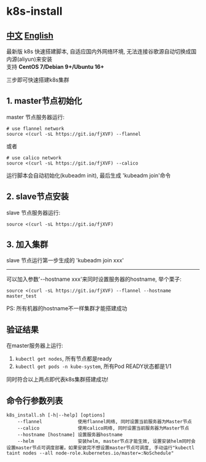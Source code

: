 # k8s-install
## [中文](README.md)  [English](README_EN.md)

最新版 k8s 快速搭建脚本, 自适应国内外网络环境, 无法连接谷歌源自动切换成国内源(aliyun)来安装  
支持 **CentOS 7/Debian 9+/Ubuntu 16+**

三步即可快速搭建k8s集群

## 1. master节点初始化
master 节点服务器运行:  
```
# use flannel network
source <(curl -sL https://git.io/fjXVF) --flannel
```
或者

```
# use calico network
source <(curl -sL https://git.io/fjXVF) --calico
```

运行脚本会自动初始化(kubeadm init), 最后生成 'kubeadm join'命令

## 2. slave节点安装
slave 节点服务器运行:
```
source <(curl -sL https://git.io/fjXVF)
```

## 3. 加入集群
slave 节点运行第一步生成的 'kubeadm join xxx'

---

可以加入参数'--hostname xxx'来同时设置服务器的hostname, 举个栗子:
```
source <(curl -sL https://git.io/fjXVF) --flannel --hostname master_test
```
PS: 所有机器的hostname不一样集群才能搭建成功

## 验证结果
在master服务器上运行:
1. `kubectl get nodes`, 所有节点都是ready
2. `kubectl get pods -n kube-system`, 所有Pod READY状态都是1/1

同时符合以上两点即代表k8s集群搭建成功!

## 命令行参数列表
```
k8s_install.sh [-h|--help] [options]
    --flannel             使用flannel网络, 同时设置当前服务器为Master节点
    --calico              使用calico网络, 同时设置当前服务器为Master节点
    --hostname [hostname] 设置服务器hostname
    --helm                安装helm, master节点才能生效, 设置安装helm同时会设置master节点可调度部署。如果安装完不想设置master节点可调度, 手动运行"kubectl taint nodes --all node-role.kubernetes.io/master=:NoSchedule"
```